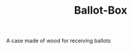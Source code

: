 ---
title: Ballot-Box
letter: B
permalink: "/definitions/ballot-box.html"
body: A case made of wood for receiving ballots
published_at: '2018-07-07'
source: Black's Law Dictionary
layout: post
---